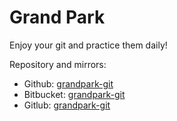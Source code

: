 # Grand Park

Enjoy your git and practice them daily!

Repository and mirrors:  
- Github: [grandpark-git][github]  
- Bitbucket: [grandpark-git][bitbuc]  
- Gitlub: [grandpark-git][gitlab]  

[bitbuc]: https://bitbucket.org/albertpark/grandpark-git
[github]: https://github.com/albertpark/grandpark-git
[gitlab]: https://gitlab.com/albertpark/grandpark-git